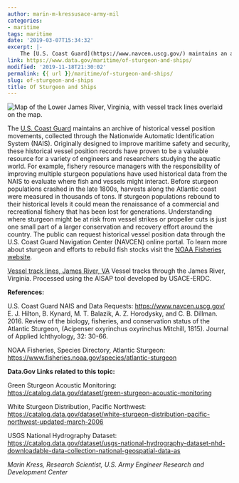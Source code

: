 ```yaml
---
author: marin-m-kressusace-army-mil
categories:
- maritime
tags: maritime
date: '2019-03-07T15:34:32'
excerpt: |-
    The [U.S. Coast Guard](https://www.navcen.uscg.gov/) maintains an archive of historical vessel position movements, collected through the Nationwide Automatic Identification System (NAIS). Originally designed to improve maritime safety and security…
link: https://www.data.gov/maritime/of-sturgeon-and-ships/
modified: '2019-11-18T21:30:02'
permalink: {{ url }}/maritime/of-sturgeon-and-ships/
slug: of-sturgeon-and-ships
title: Of Sturgeon and Ships
---
```


![Map of the Lower James River, Virginia, with vessel track lines overlaid on the map.](https://s3-us-gov-west-1.amazonaws.com/cg-0817d6e3-93c4-4de8-8b32-da6919464e61/James-river-example-vessel-tracks-300x263.png)

The [U.S. Coast Guard](https://www.navcen.uscg.gov/) maintains an archive of historical vessel position movements, collected through the Nationwide Automatic Identification System (NAIS). Originally designed to improve maritime safety and security, these historical vessel position records have proven to be a valuable resource for a variety of engineers and researchers studying the aquatic world. For example, fishery resource managers with the responsibility of improving multiple sturgeon populations have used historical data from the NAIS to evaluate where fish and vessels might interact. Before sturgeon populations crashed in the late 1800s, harvests along the Atlantic coast were measured in thousands of tons. If sturgeon populations rebound to their historical levels it could mean the renaissance of a commercial and recreational fishery that has been lost for generations. Understanding where sturgeon might be at risk from vessel strikes or propeller cuts is just one small part of a larger conservation and recovery effort around the country. The public can request historical vessel position data through the U.S. Coast Guard Navigation Center (NAVCEN) online portal. To learn more about sturgeon and efforts to rebuild fish stocks visit the [NOAA Fisheries website](https://www.fisheries.noaa.gov/species/atlantic-sturgeon).

[Vessel track lines, James River, VA](../../research/of-sturgeon-and-ships/attachment/james-river-example-vessel-tracks/) Vessel tracks through the James River, Virginia. Processed using the AISAP tool developed by USACE-ERDC.

**References:**

U.S. Coast Guard NAIS and Data Requests: https://www.navcen.uscg.gov/  
E. J. Hilton, B. Kynard, M. T. Balazik, A. Z. Horodysky, and C. B. Dillman. 2016. Review of the biology, fisheries, and conservation status of the Atlantic Sturgeon, (Acipenser oxyrinchus oxyrinchus Mitchill, 1815). Journal of Applied Ichthyology, 32: 30-66.

NOAA Fisheries, Species Directory, Atlantic Sturgeon: https://www.fisheries.noaa.gov/species/atlantic-sturgeon

**Data.Gov Links related to this topic:**

Green Sturgeon Acoustic Monitoring: https://catalog.data.gov/dataset/green-sturgeon-acoustic-monitoring

White Sturgeon Distribution, Pacific Northwest: https://catalog.data.gov/dataset/white-sturgeon-distribution-pacific-northwest-updated-march-2006

USGS National Hydrography Dataset: https://catalog.data.gov/dataset/usgs-national-hydrography-dataset-nhd-downloadable-data-collection-national-geospatial-data-as

_Marin Kress, Research Scientist, U.S. Army Engineer Research and Development Center_
